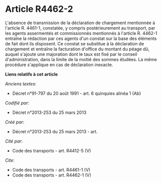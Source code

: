# Article R4462-2

L'absence de transmission de la déclaration de chargement mentionnée à l'article R. 4461-1, constatée, y compris
postérieurement au transport, par les agents assermentés et commissionnés mentionnés à l'article R. 4462-1 entraîne la
rédaction par ces agents d'un constat sur la base des éléments de fait dont ils disposent. Ce constat se substitue à la
déclaration de chargement et entraîne la facturation d'office du montant du péage dû, auquel s'ajoute une majoration dont le
taux est fixé par le conseil d'administration, dans la limite de la moitié des sommes éludées. La même procédure s'applique
en cas de déclaration inexacte.

**Liens relatifs à cet article**

_Anciens textes_:

  - Décret n°91-797 du 20 août 1991 - art. 6 quinquies alinéa 1 (Ab)

_Codifié par_:

  - Décret n°2013-253 du 25 mars 2013

_Créé par_:

  - Décret n°2013-253 du 25 mars 2013 - art.

_Cité par_:

  - Code des transports - art. R4412-5 (V)

_Cite_:

  - Code des transports - art. R4461-1 (V)
  - Code des transports - art. R4462-1 (V)
